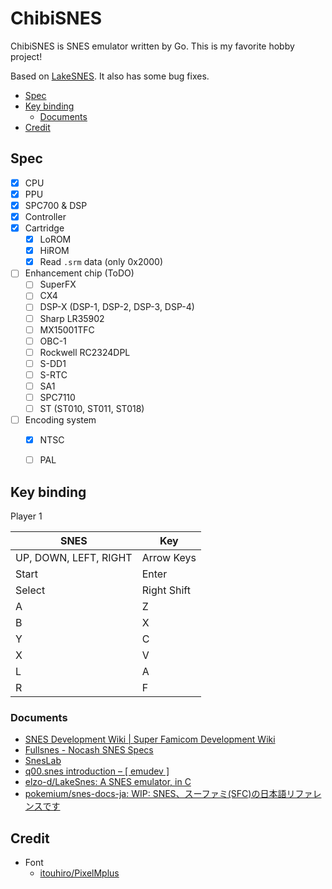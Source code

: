 # ChibiSNES <!-- omit in toc -->

ChibiSNES is SNES emulator written by Go. This is my favorite hobby project!

Based on [LakeSNES](https://github.com/elzo-d/LakeSnes). It also has some bug fixes.

- [Spec](#spec)
- [Key binding](#key-binding)
  - [Documents](#documents)
- [Credit](#credit)

## Spec

- [X] CPU
- [X] PPU
- [X] SPC700 & DSP
- [X] Controller
- [X] Cartridge
  - [X] LoROM
  - [X] HiROM
  - [X] Read `.srm` data (only 0x2000)
- [ ] Enhancement chip (ToDO)
  - [ ] SuperFX
  - [ ] CX4
  - [ ] DSP-X (DSP-1, DSP-2, DSP-3, DSP-4)
  - [ ] Sharp LR35902
  - [ ] MX15001TFC
  - [ ] OBC-1
  - [ ] Rockwell RC2324DPL
  - [ ] S-DD1
  - [ ] S-RTC
  - [ ] SA1
  - [ ] SPC7110
  - [ ] ST (ST010, ST011, ST018)
- [ ] Encoding system
  - [X] NTSC
  - [ ] PAL


## Key binding

Player 1

|SNES|Key|
|---|---|
| UP, DOWN, LEFT, RIGHT | Arrow Keys |
| Start | Enter |
| Select | Right Shift |
| A | Z |
| B | X |
| Y | C |
| X | V |
| L | A |
| R | F |

### Documents

- [SNES Development Wiki | Super Famicom Development Wiki](https://wiki.superfamicom.org/)
- [Fullsnes - Nocash SNES Specs](https://problemkaputt.de/fullsnes.htm)
- [SnesLab](https://sneslab.net/wiki/Main_Page)
- [q00.snes introduction – [ emudev ]](https://emudev.de/q00-snes/introduction/)
- [elzo-d/LakeSnes: A SNES emulator, in C](https://github.com/elzo-d/LakeSnes)
- [pokemium/snes-docs-ja: WIP: SNES、スーファミ(SFC)の日本語リファレンスです](https://github.com/pokemium/snes-docs-ja)

## Credit

- Font
  - [itouhiro/PixelMplus](https://github.com/itouhiro/PixelMplus)
